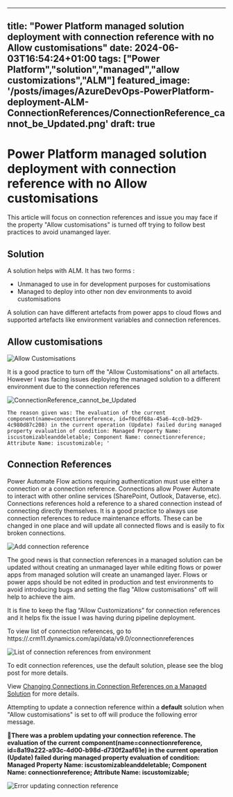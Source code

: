 
---
title: "Power Platform managed solution deployment with connection reference with no Allow customisations"
date: 2024-06-03T16:54:24+01:00
tags: ["Power Platform","solution","managed","allow customizations","ALM"]
featured_image: '/posts/images/AzureDevOps-PowerPlatform-deployment-ALM-ConnectionReferences/ConnectionReference_cannot_be_Updated.png'
draft: true
---

# Power Platform managed solution deployment with connection reference with no Allow customisations

This article will focus on connection references and issue you may face if the property "Allow customisations" is turned off trying to follow best practices to avoid unamanged layer.

## Solution

A solution helps with ALM. It has two forms :
- Unmanaged to use in for development purposes for customisations
- Managed to deploy into other non dev environments to avoid customisations

A solution can have different artefacts from power apps to cloud flows and supported artefacts like environment variables and connection references. 

## Allow customisations

![Allow Customisations](../images/AzureDevOps-PowerPlatform-deployment-ALM-ConnectionReferences/AllCustomisation.png)

It is a good practice to turn off the "Allow Customisations" on all artefacts. However I was facing issues deploying the managed solution to a different environment due to the connection references 

![ConnectionReference_cannot_be_Updated](../images/AzureDevOps-PowerPlatform-deployment-ALM-ConnectionReferences/ConnectionReference_cannot_be_Updated.png)

```text
The reason given was: The evaluation of the current component(name=connectionreference, id=f0cdf68a-45a6-4cc0-bd29-4c980d87c208) in the current operation (Update) failed during managed property evaluation of condition: Managed Property Name: iscustomizableanddeletable; Component Name: connectionreference; Attribute Name: iscustomizable; '
```

## Connection References

Power Automate Flow actions requiring authentication must use either a connection or a connection reference. Connections allow Power Automate to interact with other online services (SharePoint, Outlook, Dataverse, etc). 
Connections references hold a reference to a shared connection instead of connecting directly themselves. It is a good practice to always use connection references to reduce maintenance efforts. These can be changed in one place and will update all connected flows and is easily to fix broken connections. 

![Add connection reference](../images/AzureDevOps-PowerPlatform-deployment-ALM-ConnectionReferences/AddConnectionReference.png)

The good news is that connection references in a managed solution can be updated without creating an unmanaged layer while editing flows or power apps from managed solution will create an unamanged layer. Flows or power apps should be not edited in production and test environments to avoid introducing bugs and setting the flag "Allow customisations" off will help to achieve the aim.
 
It is fine to keep the flag “Allow Customizations” for connection references and it helps fix the issue I was having during pipeline deployment.

To view list of connection references, go to https://<url>.crm11.dynamics.com/api/data/v9.0/connectionreferences 

![List of connection references from environment](../images/AzureDevOps-PowerPlatform-deployment-ALM-ConnectionReferences/listofconnectionreferencesfromenvironment.png)

To edit connection references, use the default solution, please see the blog post for more details.

View [Changing Connections in Connection References on a Managed Solution](https://ashiqf.com/2023/01/31/changing-connections-in-connection-references-on-a-managed-solution/) for more details.

Attempting to update a connection reference within a **default** solution when "Allow customisations" is set to off will produce the following error message.

**There was a problem updating your connection reference. The evaluation of the current component(name=connectionreference, id=8a19a222-a93c-4d00-b98d-d730f2aaf61e) in the current operation (Update) failed during managed property evaluation of condition: Managed Property Name: iscustomizableanddeletable; Component Name: connectionreference; Attribute Name: iscustomizable;** 

![Error updating connection reference](../images/AzureDevOps-PowerPlatform-deployment-ALM-ConnectionReferences/Error_Updating_ConnectionReference.png)



